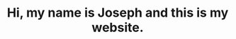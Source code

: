 <!-- DOCTYPE HTML -->
<html>
  <head>
     <style>
       h1 {text-align: center}
    </style>
  </head>
  <body>
    <h1>Hi, my name is Joseph and this is my website.</h1>
  </body>
</html>
